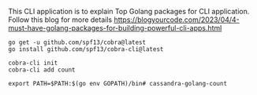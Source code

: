 This CLI application is to explain Top Golang packages for CLI application. Follow this blog for more details
https://blogyourcode.com/2023/04/4-must-have-golang-packages-for-building-powerful-cli-apps.html
```
go get -u github.com/spf13/cobra@latest
go install github.com/spf13/cobra-cli@latest

cobra-cli init
cobra-cli add count
```
```
export PATH=$PATH:$(go env GOPATH)/bin# cassandra-golang-count
```
